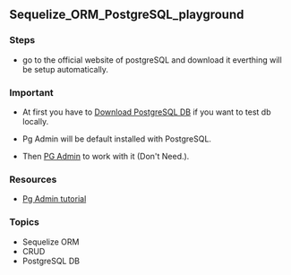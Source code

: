 ## Sequelize_ORM_PostgreSQL_playground

### Steps

- go to the official website of postgreSQL and download it everthing will be setup automatically.

### Important

- At first you have to <a href="https://www.enterprisedb.com/downloads/postgres-postgresql-downloads"> Download PostgreSQL DB</a> if you want to test db locally.

- <p>Pg Admin will be default installed with PostgreSQL.

- Then <a href="https://www.pgadmin.org/">PG Admin</a> to work with it (Don't Need.).

### Resources

- <a href="https://www.youtube.com/watch?v=wdYgpGxDn9E">Pg Admin tutorial </a>

### Topics

- Sequelize ORM
- CRUD
- PostgreSQL DB
